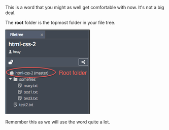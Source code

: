 This is a word that you might as well get comfortable with now. It's not a big deal.

The **root** folder is the topmost folder in your file tree. 

![](.guides/img/root.png)

Remember this as we will use the word quite a lot.